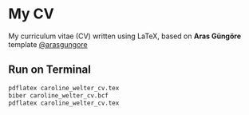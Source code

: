 # My CV

My curriculum vitae (CV) written using LaTeX, based on **Aras Güngöre** template [@arasgungore](https://github.com/arasgungore) 

## Run on Terminal

```sh
pdflatex caroline_welter_cv.tex
biber caroline_welter_cv.bcf
pdflatex caroline_welter_cv.tex

```
